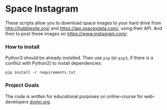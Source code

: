 # Space Instagram

These scripts allow you to download space images to your hard drive from http://hubblesite.org/ and https://api.spacexdata.com/, using their API. And then to post these images on https://www.instagram.com/. 

### How to install

Python3 should be already installed. 
Then use `pip` (or `pip3`, if there is a conflict with Python2) to install dependencies:
```
pip install -r requirements.txt
```

### Project Goals

The code is written for educational purposes on online-course for web-developers [dvmn.org](https://dvmn.org/).